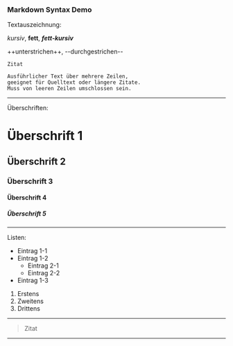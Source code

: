 
### Markdown Syntax Demo

Textauszeichnung:

*kursiv*, **fett**, ***fett-kursiv***

++unterstrichen++, --durchgestrichen--

`Zitat`


	Ausführlicher Text über mehrere Zeilen,
	geeignet für Quelltext oder längere Zitate.
	Muss von leeren Zeilen umschlossen sein.

----

Überschriften:

# Überschrift 1
## Überschrift 2
### Überschrift 3
#### Überschrift 4
##### Überschrift 5

----

Listen:

- Eintrag 1-1
- Eintrag 1-2
	- Eintrag 2-1
	- Eintrag 2-2
- Eintrag 1-3


1. Erstens
2. Zweitens
4. Drittens




----

> Zitat

----
